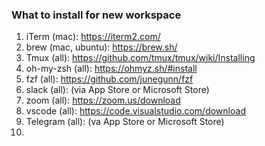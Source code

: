 ### What to install for new workspace

1. iTerm (mac): https://iterm2.com/
2. brew (mac, ubuntu): https://brew.sh/
3. Tmux (all): https://github.com/tmux/tmux/wiki/Installing
4. oh-my-zsh (all): https://ohmyz.sh/#install
5. fzf (all): https://github.com/junegunn/fzf
6. slack (all): (via App Store or Microsoft Store)
7. zoom (all): https://zoom.us/download
8. vscode (all): https://code.visualstudio.com/download
9. Telegram (all): (va App Store or Microsoft Store)
10. 
